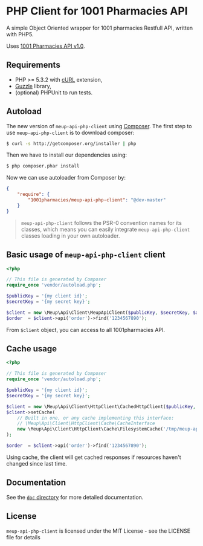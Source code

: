# PHP Client for 1001 Pharmacies API

A simple Object Oriented wrapper for 1001 pharmacies Restfull API, written with PHP5.

Uses [1001 Pharmacies API v1.0](https://api.1001pharmacies.com/).

## Requirements

* PHP >= 5.3.2 with [cURL](http://php.net/manual/en/book.curl.php) extension,
* [Guzzle](https://github.com/guzzle/guzzle) library,
* (optional) PHPUnit to run tests.

## Autoload

The new version of `meup-api-php-client` using [Composer](http://getcomposer.org).
The first step to use `meup-api-php-client` is to download composer:

```bash
$ curl -s http://getcomposer.org/installer | php
```

Then we have to install our dependencies using:
```bash
$ php composer.phar install
```
Now we can use autoloader from Composer by:

```json
{
    "require": {
        "1001pharmacies/meup-api-php-client": "@dev-master"
    }
}
```

> `meup-api-php-client` follows the PSR-0 convention names for its classes, which means you can easily integrate `meup-api-php-client` classes loading in your own autoloader.

## Basic usage of `meup-api-php-client` client

```php
<?php

// This file is generated by Composer
require_once 'vendor/autoload.php';

$publicKey = '{my client id}';
$secretKey = '{my secret key}';

$client = new \Meup\Api\Client\MeupApiClient($publicKey, $secretKey, $apiVersion);
$order  = $client->api('order')->find('1234567890');
```

From `$client` object, you can access to all 1001pharmacies API.

## Cache usage

```php
<?php

// This file is generated by Composer
require_once 'vendor/autoload.php';

$publicKey = '{my client id}';
$secretKey = '{my secret key}';

$client = new \Meup\Api\Client\HttpClient\CachedHttpClient($publicKey, $secretKey, $apiVersion);
$client->setCache(
    // Built in one, or any cache implementing this interface:
    // \Meup\Api\Client\HttpClient\Cache\CacheInterface
    new \Meup\Api\Client\HttpClient\Cache\FilesystemCache('/tmp/meup-api-php-client-cache')
);

$order  = $client->api('order')->find('1234567890');
```

Using cache, the client will get cached responses if resources haven't changed since last time.


## Documentation

See the [`doc` directory](doc/) for more detailed documentation.

## License

`meup-api-php-client` is licensed under the MIT License - see the LICENSE file for details
